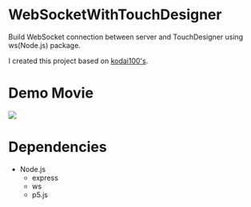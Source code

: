# WebSocketWithTouchDesigner
Build WebSocket connection between server and TouchDesigner using ws(Node.js) package.

I created this project based on [kodai100's](https://github.com/kodai100/WebSocketWithTouchDesigner-WS).

# Demo Movie
<a src="https://photos.app.goo.gl/qm9fKmqzGSKNMfWE6">
<img src="https://lh3.googleusercontent.com/QdU7u5AOsrx0FCVmGUkpZ01oCZjKXhv2k3gOmPmD9gMejib7Yy1kYACbKK8QRyHyTjq-iAqbvlNG1I9FGUdOcyzt4HqsUBrbol5KDWRlfgY_nzXusffIGZVc78FlS873-Th3xJnsdKo=w600-h315-p-k" />
</a>

# Dependencies
- Node.js
  - express
  - ws
  - p5.js
